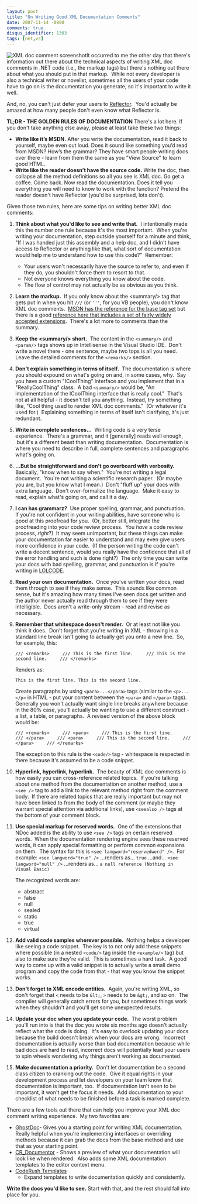 ```yaml
---
layout: post
title: "On Writing Good XML Documentation Comments"
date: 2007-11-14 -0800
comments: true
disqus_identifier: 1303
tags: [net,vs]
---
```

![XML doc comment
screenshot](https://hyqi8g.dm1.livefilestore.com/y2pSzirCKiqfZ7igVyqiqQF8i7XWa-fisSddJHoJcOwv-FFdqbxYWVCDUr-X4-vxuOs3ERYFqPimcigMPuNcZqYjKFPG2Z8qvJYYBz0ylS7jls/20071114xmlcomment.png?psid=1)It
occurred to me the other day that there's information out there about
the technical aspects of writing XML doc comments in .NET code (i.e.,
the markup tags) but there's nothing out there about what you should put
in that markup.  While not every developer is also a technical writer or
novelist, sometimes all the users of your code have to go on is the
documentation you generate, so it's important to write it well.

And, no, you can't just defer your users to
[Reflector](http://www.aisto.com/roeder/dotnet/).  You'd actually be
amazed at how many people don't even know what Reflector is.

**TL;DR - THE GOLDEN RULES OF DOCUMENTATION** There's a lot here. If you
don't take anything else away, please at least take these two things:

-   **Write like it’s MSDN.** After you write the documentation, read it
    back to yourself, maybe even out loud. Does it sound like something
    you’d read from MSDN? How’s the grammar? They have smart people
    writing docs over there - learn from them the same as you "View
    Source" to learn good HTML.
-   **Write like the reader doesn’t have the source code.** Write the
    doc, then collapse all the method definitions so all you see is XML
    doc. Go get a coffee. Come back. Now read the documentation. Does it
    tell you everything you will need to know to work with the function?
    Pretend the reader doesn't have Reflector (you'd be surprised, lots
    don't).

Given those two rules, here are some tips on writing better XML doc
comments:

1.  **Think about what you'd like to see and write that.**  I
    intentionally made this the number one rule because it's the most
    important.  When you're writing your documentation, step outside
    yourself for a minute and think, "If I was handed just this assembly
    and a help doc, and I didn't have access to Reflector or anything
    like that, what sort of documentation would help me to understand
    how to use this code?"  Remember:
    -   Your users won't necessarily have the source to refer to, and
        even if they do, you shouldn't force them to resort to that.
    -   Not everyone knows everything you know about the code.
    -   The flow of control may not actually be as obvious as you
        think.
2.  **Learn the markup.**  If you only know about the \<summary/\> tag
    that gets put in when you hit `///` (or `'''`, for you VB people),
    you don't know XML doc comments.  [MSDN has the reference for the
    base tag
    set](http://msdn2.microsoft.com/en-us/library/5ast78ax(VS.80).aspx)
    but there is a good [reference here that includes a set of fairly
    widely accepted
    extensions](http://issuu.com/pchew/docs/xml_document_guide). 
    There's a lot more to comments than the summary.
3.  **Keep the \<summary/\> short.**  The content in the `<summary/>`
    and `<param/>` tags shows up in Intellisense in the Visual Studio
    IDE.  Don't write a novel there - one sentence, maybe two tops is
    all you need.  Leave the detailed comments for the `<remarks/>`
    section.
4.  **Don't explain something in terms of itself.**  The documentation
    is where you should expound on what's going on and, in some cases,
    why.  Say you have a custom "ICoolThing" interface and you implement
    that in a "ReallyCoolThing" class.  A bad `<summary/>` would be, "An
    implementation of the ICoolThing interface that is really cool." 
    That's not at all helpful - it doesn't tell you anything.  Instead,
    try something like, "Cool thing used to render XML doc comments." 
    (Or whatever it's used for.)  Explaining something in terms of
    itself isn't clarifying, it's just redundant.
5.  **Write in complete sentences...**  Writing code is a very terse
    experience.  There's a grammar, and it [generally] reads well
    enough,  but it's a different beast than writing documentation. 
    Documentation is where you need to describe in full, complete
    sentences and paragraphs what's going on.
6.  **...But be straightforward and don't go overboard with
    verbosity.**  Basically, "know when to say when."  You're not
    writing a legal document.  You're not writing a scientific research
    paper.  (Or maybe you are, but you know what I mean.)  Don't "fluff
    up" your docs with extra language.  Don't over-formalize the
    language.  Make it easy to read, explain what's going on, and call
    it a day.
7.  **I can has grammarz?**  Use proper spelling, grammar, and
    punctuation.  If you're not confident in your writing abilities,
    have someone who is good at this proofread for you.  (Or, better
    still, integrate the proofreading into your code review process. 
    You *have* a code review process, *right*?)  It may seem
    unimportant, but these things can make your documentation far easier
    to understand and may even give users more confidence in your code. 
    (If the person writing the code can't write a decent sentence, would
    you really have the confidence that all of the error handling and
    such is done right?)  The only time you can write your docs with bad
    spelling, grammar, and punctuation is if you're writing in
    [LOLCODE](http://lolcode.com/).
8.  **Read your own documentation.**  Once you've written your docs,
    read them through to see if they make sense.  This sounds like
    common sense, but it's amazing how many times I've seen docs get
    written and the author never actually read through them to see if
    they were intelligible.  Docs aren't a write-only stream - read and
    revise as necessary.
9.  **Remember that whitespace doesn't render.**  Or at least not like
    you think it does.  Don't forget that you're writing in XML -
    throwing in a standard line break isn't going to actually get you
    onto a new line.  So, for example, this:
     
    `/// <remarks>     /// This is the first line.     /// This is the second line.     /// </remarks>`
     
     Renders as:
     
     `This is the first line. This is the second line.`
     
     Create paragraphs by using `<para>...</para>` tags (similar to the
    `<p>...</p>` in HTML - put your content between the `<para>` and
    `</para>` tags).  Generally you won't actually want single line
    breaks anywhere because in the 80% case, you'll actually be wanting
    to use a different construct - a list, a table, or paragraphs.  A
    revised version of the above block would be:
     
    `/// <remarks>     /// <para>     /// This is the first line.     /// </para>     /// <para>     /// This is the second line.     /// </para>     /// </remarks>`
     
     The exception to this rule is the `<code/>` tag - whitespace is
    respected in there because it's assumed to be a code snippet.
10. **Hyperlink, hyperlink, hyperlink.**  The beauty of XML doc comments
    is how easily you can cross-reference related topics.  If you're
    talking about one method from the documentation on another method,
    use a `<see />` tag to add a link to the relevant method right from
    the comment body.  If there are related topics that are really
    important but may not have been linked to from the body of the
    comment (or maybe they warrant special attention via additional
    links), use `<seealso />` tags at the bottom of your comment block.
11. **Use special markup for reserved words.**  One of the extensions
    that NDoc added is the ability to use `<see />` tags on certain
    reserved words.  When the documentation rendering engine sees these
    reserved words, it can apply special formatting or perform common
    expansions on them.  The syntax for this is
    `<see langword="reservedword" />`.  For example:
     `<see langword="true" />`
     ...renders as...
     `true`
     ...and...
     `<see langword="null" />`
     ...renders as...
     `a null reference (Nothing in Visual Basic)`
     
     The recognized words are:
    -   abstract
    -   false
    -   null
    -   sealed
    -   static
    -   true
    -   virtual
12. **Add valid code samples wherever possible.**  Nothing helps a
    developer like seeing a code snippet.  The key is to not only add
    these snippets where possible (in a nested `<code/>` tag inside the
    `<example/>` tag) but also to make sure they're valid.  This is
    sometimes a hard task.  A good way to come up with a valid snippet
    is to actually write a small demo program and copy the code from
    that - that way you know the snippet works.
13. **Don't forget to XML encode entities.**  Again, you're writing XML,
    so don't forget that `<` needs to be `&lt;`, `>` needs to be `&gt;`,
    and so on.  The compiler will generally catch errors for you, but
    sometimes things work when they shouldn't and you'll get some
    unexpected results.
14. **Update your doc when you update your code.**  The worst problem
    you'll run into is that the doc you wrote six months ago doesn't
    actually reflect what the code is doing.  It's easy to overlook
    updating your docs because the build doesn't break when your docs
    are wrong.  Incorrect documentation is actually worse than bad
    documentation because while bad docs are hard to read, incorrect
    docs will potentially lead your users to spin wheels wondering why
    things aren't working as documented.
15. **Make documentation a priority.**  Don't let documentation be a
    second class citizen to cranking out the code.  Give it equal rights
    in your development process and let developers on your team know
    that documentation is important, too.  If documentation isn't seen
    to be important, it won't get the focus it needs.  Add documentation
    to your checklist of what needs to be finished before a task is
    marked complete.

There are a few tools out there that can help you improve your XML doc
comment writing experience.  My two favorites are:

-   [GhostDoc](http://submain.com/products/ghostdoc.aspx)- Gives you a
    starting point for writing XML documentation.  Really helpful when
    you're implementing interfaces or overriding methods because it can
    grab the docs from the base method and use that as your starting
    point.
-   [CR\_Documentor](http://cr-documentor.googlecode.com) - Shows a
    preview of what your documentation will look like when rendered. 
    Also adds some XML documentation templates to the editor context
    menu.
-   [CodeRush
    Templates](/archive/2012/08/08/use-coderush-templates-to-help-write-xml-api-documentation.aspx)
    - Expand templates to write documentation quickly and consistently.

**Write the docs you'd like to see.** Start with that, and the rest
should fall into place for you.

